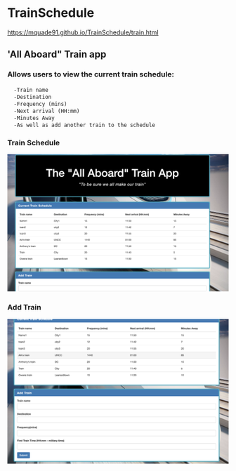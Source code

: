 # TrainSchedule

https://mquade91.github.io/TrainSchedule/train.html

## 'All Aboard" Train app
### Allows users to view the current train schedule:
      -Train name	
      -Destination	
      -Frequency (mins)	
      -Next arrival (HH:mm)	
      -Minutes Away
      -As well as add another train to the schedule
    
 
### Train Schedule
![Train Schedule](assets/images/train_schedule.png)

### Add Train
![Add Train](assets/images/add_train.png)
